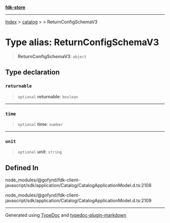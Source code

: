 [**fdk-store**](../../../README.md)
***

[Index](../../../API.md) > [catalog](../../README.md) > [<internal>](../README.md) > ReturnConfigSchemaV3

# Type alias: ReturnConfigSchemaV3

> **ReturnConfigSchemaV3**: `object`

## Type declaration

### `returnable`

> `optional` **returnable**: `boolean`

***

### `time`

> `optional` **time**: `number`

***

### `unit`

> `optional` **unit**: `string`

## Defined In

node\_modules/@gofynd/fdk-client-javascript/sdk/application/Catalog/CatalogApplicationModel.d.ts:2108

node\_modules/@gofynd/fdk-client-javascript/sdk/application/Catalog/CatalogApplicationModel.d.ts:2109

***
Generated using [TypeDoc](https://typedoc.org/) and [typedoc-plugin-markdown](https://www.npmjs.com/package/typedoc-plugin-markdown)
